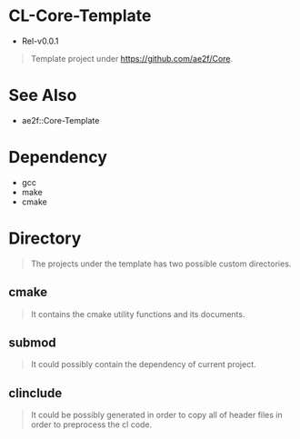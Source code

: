 # CL-Core-Template
- Rel-v0.0.1
> Template project under https://github.com/ae2f/Core.

# See Also
- ae2f::Core-Template

# Dependency
- gcc
- make
- cmake

# Directory
> The projects under the template has two possible custom directories.

## cmake
> It contains the cmake utility functions and its documents.

## submod
> It could possibly contain the dependency of current project.

## clinclude
> It could be possibly generated in order to copy all of header files in order to preprocess the cl code.